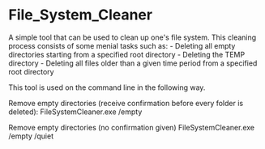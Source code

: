 # File_System_Cleaner

A simple tool that can be used to clean up one's file system. This cleaning process consists of some menial tasks such as:
    - Deleting all empty directories starting from a specified root directory
    - Deleting the TEMP directory
    - Deleting all files older than a given time period from a specified root directory
    
This tool is used on the command line in the following way.

Remove empty directories (receive confirmation before every folder is deleted):
FileSystemCleaner.exe /empty

Remove empty directories (no confirmation given)
FileSystemCleaner.exe /empty /quiet
